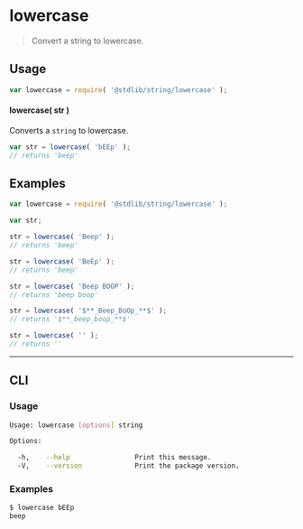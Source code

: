 # lowercase

> Convert a string to lowercase.


<section class="intro">

<!-- </intro> -->


<section class="usage">

## Usage

``` javascript
var lowercase = require( '@stdlib/string/lowercase' );
```

#### lowercase( str )

Converts a `string` to lowercase.

``` javascript
var str = lowercase( 'bEEp' );
// returns 'beep'
```

<!-- </usage> -->


<section class="examples">

## Examples

``` javascript
var lowercase = require( '@stdlib/string/lowercase' );

var str;

str = lowercase( 'Beep' );
// returns 'beep'

str = lowercase( 'BeEp' );
// returns 'beep'

str = lowercase( 'Beep BOOP' );
// returns 'beep boop'

str = lowercase( '$**_Beep_BoOp_**$' );
// returns '$**_beep_boop_**$'

str = lowercase( '' );
// returns ''
```

<!-- </examples> -->


---

<section class="cli">

## CLI

<section class="usage">

### Usage

``` bash
Usage: lowercase [options] string

Options:

  -h,    --help                Print this message.
  -V,    --version             Print the package version.
```

<!-- </usage> -->

<section class="examples">

### Examples

``` bash
$ lowercase bEEp
beep
```

<!-- </examples> -->

<!-- </cli> -->


<section class="links">

<!-- </links> -->
